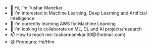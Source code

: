 - 👋 Hi, I’m Tushar Manekar
- 👀 I’m interested in Machine Learning, Deep Learning and Artificial Intelligence
- 🌱 I’m currently learning AWS for Machine Learning
- 💞️ I’m looking to collaborate on ML, DL and AI projects/research
- 📫 How to reach me: tusharmanekar.00@{hotmail.com}
- 😄 Pronouns: He/Him

<!---
tusharmanekar/tusharmanekar is a ✨ special ✨ repository because its `README.md` (this file) appears on your GitHub profile.
You can click the Preview link to take a look at your changes.
--->
